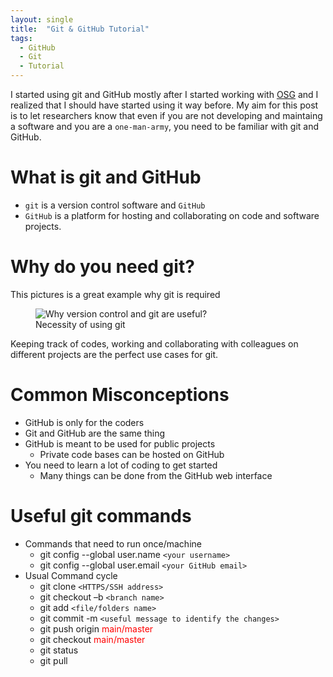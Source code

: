 ```yaml
---
layout: single
title:  "Git & GitHub Tutorial"
tags:
  - GitHub
  - Git
  - Tutorial
---
```

I started using git and GitHub mostly after I started working with [OSG](https://osg-htc.org/) and I realized that I should have started using it way before. My aim for this post is to let 
researchers know that even if you are not developing and maintaing a software and you are a `one-man-army`, you need to be familiar with git and GitHub.
# What is git and GitHub
- `git` is a version control software and `GitHub` 
- `GitHub` is a platform for hosting and collaborating on code and software projects.

# Why do you need git?
This pictures is a great example why git is required
<figure class="align-center">
  <img src="{{ site.url }}{{ site.baseurl }}/docs/assets/images/Phd_comics.jpeg" alt="Why version control and git are useful?">
  <figcaption>Necessity of using git</figcaption>
</figure>
Keeping track of codes, working and collaborating with colleagues on different projects are the perfect use cases for git.

# Common Misconceptions
- GitHub is only for the coders
- Git and GitHub are the same thing
- GitHub is meant to be used for public projects
  - Private code bases can be hosted on GitHub
- You need to learn a lot of coding to get started
  - Many things can be done from the GitHub web interface

# Useful git commands
- Commands that need to run once/machine
  - git config --global user.name `<your username>`
  - git config --global user.email `<your GitHub email>`
- Usual Command cycle
  - git clone `<HTTPS/SSH address>`
  - git checkout –b `<branch name>`
  - git add `<file/folders name>`
  - git commit -m `<useful message to identify the changes>`
  - git push origin <span style="color:red">main/master</span>
  - git checkout <span style="color:red">main/master</span>
  - git status
  - git pull
  
  